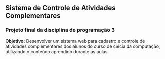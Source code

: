 ## Sistema de Controle de Atividades Complementares

### Projeto final da disciplina de programação 3

**Objetivo:** Desenvolver um sistema web para cadastro e controle de atividades complementares dos alunos do curso de ciêcia da computação, utilizando o conteúdo aprendido durante as aulas.

